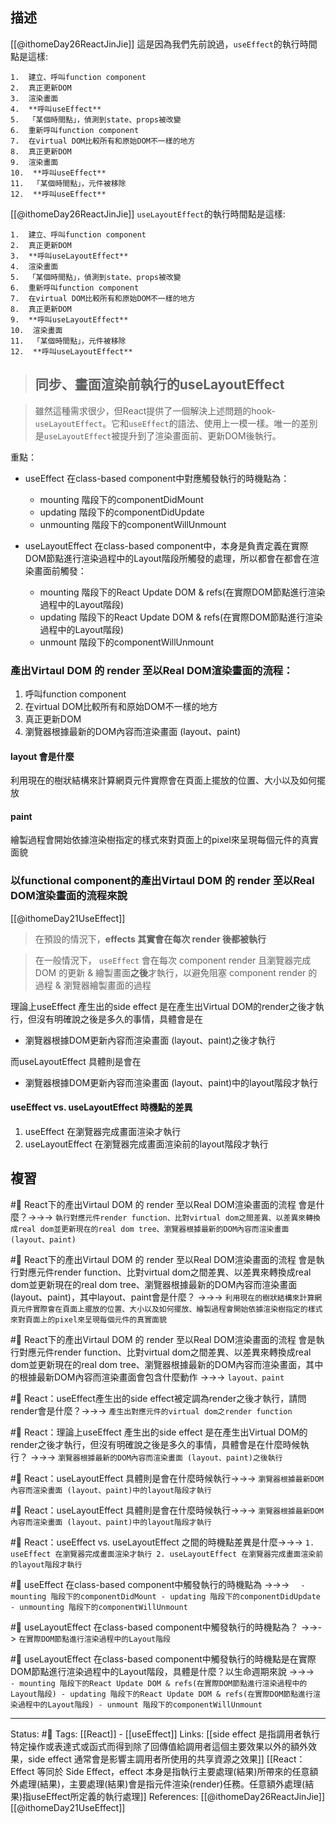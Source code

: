 ## 描述
[[@ithomeDay26ReactJinJie]]
這是因為我們先前說過，`useEffect`的執行時間點是這樣:
```
1.  建立、呼叫function component
2.  真正更新DOM
3.  渲染畫面
4.  **呼叫useEffect**
5.  「某個時間點」，偵測到state、props被改變
6.  重新呼叫function component
7.  在virtual DOM比較所有和原始DOM不一樣的地方
8.  真正更新DOM
9.  渲染畫面
10.  **呼叫useEffect**
11.  「某個時間點」，元件被移除
12.  **呼叫useEffect**
```


[[@ithomeDay26ReactJinJie]]
`useLayoutEffect`的執行時間點是這樣:
```
1.  建立、呼叫function component
2.  真正更新DOM
3.  **呼叫useLayoutEffect**
4.  渲染畫面
5.  「某個時間點」，偵測到state、props被改變
6.  重新呼叫function component
7.  在virtual DOM比較所有和原始DOM不一樣的地方
8.  真正更新DOM
9.  **呼叫useLayoutEffect**
10.  渲染畫面
11.  「某個時間點」，元件被移除
12.  **呼叫useLayoutEffect**
```

> ## 同步、畫面渲染前執行的useLayoutEffect

> 雖然這種需求很少，但React提供了一個解決上述問題的hook-`useLayoutEffect`。它和`useEffect`的語法、使用上一模一樣。唯一的差別是`useLayoutEffect`被提升到了渲染畫面前、更新DOM後執行。

重點：
- useEffect 在class-based component中對應觸發執行的時機點為：
	- mounting 階段下的componentDidMount
	- updating 階段下的componentDidUpdate
	- unmounting 階段下的componentWillUnmount

- useLayoutEffect 在class-based component中，本身是負責定義在實際DOM節點進行渲染過程中的Layout階段所觸發的處理，所以都會在都會在渲染畫面前觸發：
	- mounting 階段下的React Update DOM & refs(在實際DOM節點進行渲染過程中的Layout階段)
	- updating 階段下的React Update DOM & refs(在實際DOM節點進行渲染過程中的Layout階段)
	- unmount 階段下的componentWillUnmount


### 產出Virtaul DOM 的 render 至以Real DOM渲染畫面的流程：

1. 呼叫function component 
2. 在virtual DOM比較所有和原始DOM不一樣的地方
3. 真正更新DOM 
4. 瀏覽器根據最新的DOM內容而渲染畫面 (layout、paint)

#### layout 會是什麼

利用現在的樹狀結構來計算網頁元件實際會在頁面上擺放的位置、大小以及如何擺放

#### paint
繪製過程會開始依據渲染樹指定的樣式來對頁面上的pixel來呈現每個元件的真實面貌


### 以functional component的產出Virtaul DOM 的 render 至以Real DOM渲染畫面的流程來說

[[@ithomeDay21UseEffect]]
> 在預設的情況下，**effects 其實會在每次 render 後都被執行**

> 在一般情況下， `useEffect` 會在每次 component render 且瀏覽器完成 DOM 的更新 & 繪製畫面**之後**才執行，以避免阻塞 component render 的過程 & 瀏覽器繪製畫面的過程

理論上useEffect 產生出的side effect 是在產生出Virtual DOM的render之後才執行，但沒有明確說之後是多久的事情，具體會是在
- 瀏覽器根據DOM更新內容而渲染畫面 (layout、paint)之後才執行

而useLayoutEffect 具體則是會在
- 瀏覽器根據DOM更新內容而渲染畫面 (layout、paint)中的layout階段才執行

#### useEffect vs. useLayoutEffect 時機點的差異
1. useEffect 在瀏覽器完成畫面渲染才執行
2. useLayoutEffect 在瀏覽器完成畫面渲染前的layout階段才執行


## 複習


#🧠 React下的產出Virtaul DOM 的 render 至以Real DOM渲染畫面的流程 會是什麼？->->-> `執行對應元件render function、比對virtual dom之間差異、以差異來轉換成real dom並更新現在的real dom tree、瀏覽器根據最新的DOM內容而渲染畫面 (layout、paint)`
<!--SR:!2023-01-01,34,248-->

#🧠 React下的產出Virtaul DOM 的 render 至以Real DOM渲染畫面的流程 會是執行對應元件render function、比對virtual dom之間差異、以差異來轉換成real dom並更新現在的real dom tree、瀏覽器根據最新的DOM內容而渲染畫面 (layout、paint)，其中layout、paint會是什麼？ ->->-> `利用現在的樹狀結構來計算網頁元件實際會在頁面上擺放的位置、大小以及如何擺放、繪製過程會開始依據渲染樹指定的樣式來對頁面上的pixel來呈現每個元件的真實面貌`
<!--SR:!2023-01-06,34,230-->


#🧠 React下的產出Virtaul DOM 的 render 至以Real DOM渲染畫面的流程 會是執行對應元件render function、比對virtual dom之間差異、以差異來轉換成real dom並更新現在的real dom tree、瀏覽器根據最新的DOM內容而渲染畫面，其中的根據最新DOM內容而渲染畫面會包含什麼動作 ->->-> `layout、paint`
<!--SR:!2023-01-07,38,248-->

#🧠 React：useEffect產生出的side effect被定調為render之後才執行，請問render會是什麼？->->-> `產生出對應元件的virtual dom之render function`
<!--SR:!2022-12-25,29,248-->


#🧠 React：理論上useEffect 產生出的side effect 是在產生出Virtual DOM的render之後才執行，但沒有明確說之後是多久的事情，具體會是在什麼時候執行？ ->->-> `瀏覽器根據最新的DOM內容而渲染畫面 (layout、paint)之後執行`
<!--SR:!2023-01-01,34,248-->

#🧠 React：useLayoutEffect 具體則是會在什麼時候執行->->-> `瀏覽器根據最新DOM內容而渲染畫面 (layout、paint)中的layout階段才執行`
<!--SR:!2023-01-03,33,247-->
<!--SR:!2022-11-22,10,250-->

#🧠 React：useLayoutEffect 具體則是會在什麼時候執行->->-> `瀏覽器根據最新DOM內容而渲染畫面 (layout、paint)中的layout階段才執行`
<!--SR:!2023-01-03,33,247-->


#🧠 React：useEffect vs. useLayoutEffect 之間的時機點差異是什麼->->-> `1. useEffect 在瀏覽器完成畫面渲染才執行 2. useLayoutEffect 在瀏覽器完成畫面渲染前的layout階段才執行`
<!--SR:!2022-12-15,23,250-->

#🧠 useEffect 在class-based component中觸發執行的時機點為 ->->-> `	- mounting 階段下的componentDidMount - updating 階段下的componentDidUpdate - unmounting 階段下的componentWillUnmount`
<!--SR:!2022-12-29,31,248-->


#🧠 useLayoutEffect 在class-based component中觸發執行的時機點為？ ->->-> `在實際DOM節點進行渲染過程中的Layout階段`
<!--SR:!2022-12-16,24,250-->


#🧠 useLayoutEffect 在class-based component中觸發執行的時機點是在實際DOM節點進行渲染過程中的Layout階段，具體是什麼？以生命週期來說 ->->-> `	- mounting 階段下的React Update DOM & refs(在實際DOM節點進行渲染過程中的Layout階段) - updating 階段下的React Update DOM & refs(在實際DOM節點進行渲染過程中的Layout階段) - unmount 階段下的componentWillUnmount`
<!--SR:!2023-01-10,36,230-->





---
Status: #🌱 
Tags:
[[React]] - [[useEffect]]
Links:
[[side effect 是指調用者執行特定操作或表達式或函式而得到除了回傳值給調用者這個主要效果以外的額外效果，side effect 通常會是影響主調用者所使用的共享資源之效果]]
[[React：Effect 等同於 Side Effect，effect 本身是指執行主要處理(結果)所帶來的任意額外處理(結果)，主要處理(結果)會是指元件渲染(render)任務。任意額外處理(結果)指useEffect所定義的執行處理]]
References:
[[@ithomeDay26ReactJinJie]]
[[@ithomeDay21UseEffect]]